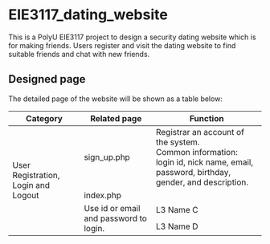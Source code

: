 # EIE3117_dating_website

This is a PolyU EIE3117 project to design a security dating website which is for making friends. Users register and visit the dating website to find suitable friends and chat with new friends.

## Designed page

The detailed page of the website will be shown as a table below:
<table>
    <thead>
        <tr>
            <th>Category</th>
            <th>Related page</th>
            <th>Function</th>
        </tr>
    </thead>
    <tbody>
        <tr>
            <td rowspan=4>User Registration, Login and Logout</td>
            <td>sign_up.php</td>
            <td>Registrar an account of the system.<br>Common information: login id, nick name, email, password, birthday, gender, and description.</td>
        </tr>
        <tr>
            <td>index.php</td>
        </tr>
        <tr>
            <td rowspan=2>Use id or email and password to login.</td>
            <td>L3 Name C</td>
        </tr>
        <tr>
            <td>L3 Name D</td>
        </tr>
    </tbody>
</table>

